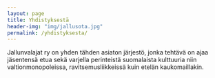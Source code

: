```yaml
---
layout: page
title: Yhdistyksestä
header-img: "img/jallusota.jpg"
permalink: /yhdistyksesta/
---
```


Jallunvalajat ry on yhden tähden asiaton järjestö, jonka tehtävä on ajaa jäsentensä etua sekä varjella perinteistä suomalaista kulttuuria niin valtionmonopoleissa, ravitsemusliikkeissä kuin etelän kaukomaillakin.
